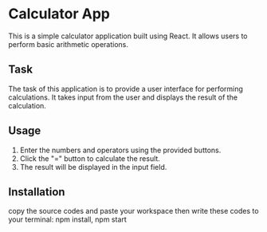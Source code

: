 # Calculator App

This is a simple calculator application built using React. It allows users to perform basic arithmetic operations.

## Task

The task of this application is to provide a user interface for performing calculations. It takes input from the user and displays the result of the calculation.

## Usage

1. Enter the numbers and operators using the provided buttons.
2. Click the "=" button to calculate the result.
3. The result will be displayed in the input field.

## Installation

copy the source codes and paste your workspace then write these codes to your terminal: npm install, npm start
